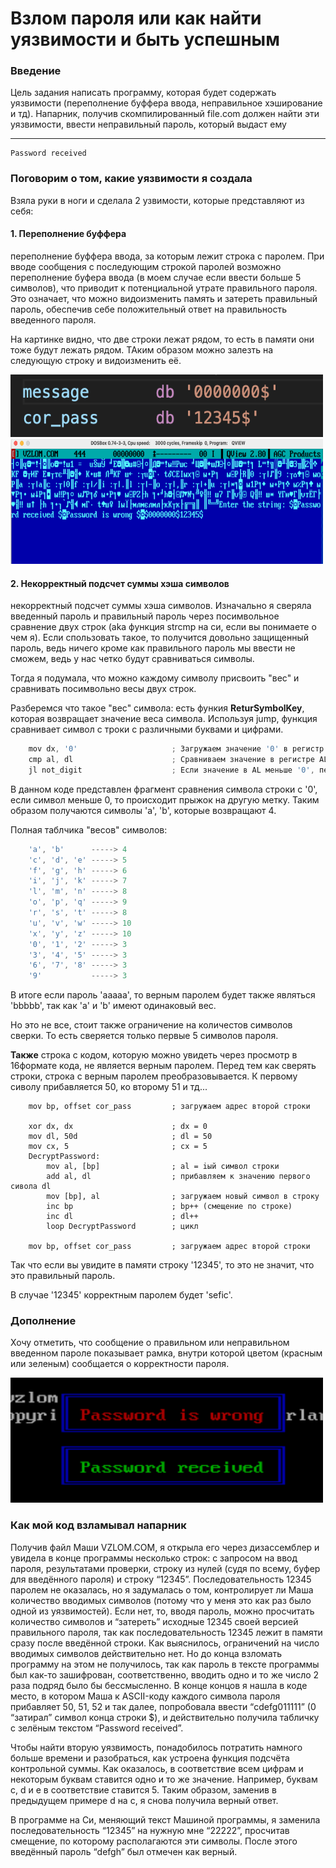 # Взлом пароля или как найти уязвимости и быть успешным

### Введение
Цель задания написать программу, которая будет содержать уязвимости (переполнение буффера ввода, неправильное хэширование и тд). Напарник, получив скомпилированный file.com должен найти эти уязвимости, ввести неправильный пароль, который выдаст ему
________
```
Password received
```

### Поговорим о том, какие уязвимости я создала
Взяла руки в ноги и сделала 2 узвимости, которые представляют из себя:

#### 1. Переполнение буффера
переполнение буффера ввода, за которым лежит строка с паролем. При вводе сообщения с последующим строкой паролей возможно переполнение буфера ввода (в моем случае если ввести больше 5 символов), что приводит к потенциальной утрате правильного пароля. Это означает, что можно видоизменить память и затереть правильный пароль, обеспечив себе положительный ответ на правильность введенного пароля.

На картинке видно, что две строки лежат рядом, то есть в памяти они тоже будут лежать рядом. ТАким образом можно залезть на следующую строку и видоизменить её.

<img src = "./Picture/1.png" width="500" height="100">

<img src = "./Picture/2.png" width="500" height="200">

#### 2. Некорректный подсчет суммы хэша символов
некорректный подсчет суммы хэша символов. Изначально я сверяла введенный пароль и правильный пароль через посимвольное сравнение двух строк (aka функция strcmp на си, если вы понимаете о чем я). Если спользовать такое, то получится довольно защищенный пароль, ведь ничего кроме как правильного пароль мы ввести не сможем, ведь у нас четко будут сравниваться символы.

Тогда я подумала, что можно каждому символу присвоить "вес" и сравнивать посимвольно весы двух строк.

Разберемся что такое "вес" символа:
    есть функия **ReturSymbolKey**, которая возвращает значение веса символа. Используя jump, функция сравнивает символ с троки с различными буквами и цифрами.

``` c
    mov dx, '0'                     ; Загружаем значение '0' в регистр DX
    cmp al, dl                      ; Сравниваем значение в регистре AL с '0'
    jl not_digit                    ; Если значение в AL меньше '0', переходим к not_digit
```

В данном коде представлен фрагмент сравнения символа строки с '0', если символ меньше 0, то происходит прыжок на другую метку. Таким образом получаются символы 'a', 'b', которые возвращают 4.

Полная таблчика "весов" символов:
``` c
    'a', 'b'      -----> 4
    'c', 'd', 'e' -----> 5
    'f', 'g', 'h' -----> 6
    'i', 'j', 'k' -----> 7
    'l', 'm', 'n' -----> 8
    'o', 'p', 'q' -----> 9
    'r', 's', 't' -----> 8
    'u', 'v', 'w' -----> 10
    'x', 'y', 'z' -----> 10
    '0', '1', '2' -----> 3
    '3', '4', '5' -----> 3
    '6', '7', '8' -----> 3
    '9'           -----> 3
```

В итоге если пароль 'aaaaa', то верным паролем будет также являться 'bbbbb', так как 'a' и 'b' имеют одинаковый вес.

Но это не все, стоит также ограничение на количестов символов сверки. То есть сверяется только первые 5 символов пароля.

**Также** строка с кодом, которую можно увидеть через просмотр в 16формате кода, не является верным паролем. Перед тем как сверять строки, строка с верным паролем преобразовывается. К первому сиволу прибавляется 50, ко второму 51 и тд...

```
    mov bp, offset cor_pass         ; загружаем адрес второй строки

    xor dx, dx                      ; dx = 0
    mov dl, 50d                     ; dl = 50
    mov cx, 5                       ; cx = 5
    DecryptPassword:
        mov al, [bp]                ; al = iый символ строки
        add al, dl                  ; прибавляем к значению первого сивола dl
        mov [bp], al                ; загружаем новый символ в строку
        inc bp                      ; bp++ (смещение по строке)
        inc dl                      ; dl++
        loop DecryptPassword        ; цикл

    mov bp, offset cor_pass         ; загружаем адрес второй строки
```

Так что если вы увидите в памяти строку '12345', то это не значит, что это правильный пароль.

В случае '12345' корректным паролем будет 'sefic'.

### Дополнение
Хочу отметить, что сообщение о правильном или неправильном введенном пароле показывает рамка, внутри которой цветом (красным или зеленым) сообщается о корректности пароля.

<img src = "./Picture/3.png" width="500" height="200">

### Как мой код взламывал напарник
Получив файл Маши VZLOM.COM, я открыла его через дизассемблер и увидела в конце программы несколько строк: с запросом на ввод пароля, результатами проверки, строку из нулей (судя по всему, буфер для введённого пароля) и строку “12345”.  Последовательность 12345 паролем не оказалась, но я задумалась о том, контролирует ли Маша количество вводимых символов (потому что у меня это как раз было одной из уязвимостей). Если нет, то, вводя пароль, можно просчитать количество символов и “затереть” исходные 12345 своей версией правильного пароля, так как последовательность 12345 лежит в памяти сразу после введённой строки. Как выяснилось, ограничений на число вводимых символов действительно нет. Но до конца взломать программу на этом не получилось, так как пароль в тексте программы был как-то зашифрован, соответственно, вводить одно и то же число 2 раза подряд было бы бессмысленно. В конце концов я нашла в коде место, в котором Маша к ASCII-коду каждого символа пароля прибавляет 50, 51, 52 и так далее, попробовала ввести “cdefg011111” (0 “затирал” символ конца строки $), и действительно получила табличку с зелёным текстом “Password received”.

Чтобы найти вторую уязвимость, понадобилось потратить намного больше времени и разобраться, как устроена функция подсчёта контрольной суммы. Как оказалось, в соответствие всем цифрам и некоторым буквам ставится одно и то же значение. Например, буквам c, d и e в соответствие ставится 5. Таким образом, заменив в предыдущем примере d на c, я снова получила верный ответ.

В программе на Си, меняющий текст Машиной программы, я заменила последовательность “12345” на нужную мне “22222”, просчитав смещение, по которому располагаются эти символы. После этого введённый пароль “defgh” был отмечен как верный.
